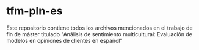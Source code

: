 # tfm-pln-es
Este repositorio contiene todos los archivos mencionados en el trabajo de fin de máster titulado "Análisis de sentimiento multicultural: Evaluación de modelos en opiniones de clientes en español"
